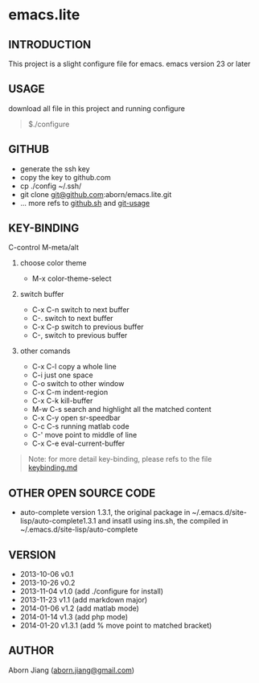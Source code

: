 emacs.lite
==========

## INTRODUCTION
This project is a slight configure file for emacs.
emacs version 23 or later

## USAGE
download all file in this project and running configure
> $./configure

## GITHUB
* generate the ssh key
* copy the key to github.com
* cp ./config ~/.ssh/
* git clone git@github.com:aborn/emacs.lite.git
* ... more refs to
  [github.sh](https://github.com/aborn/emacs.lite/blob/master/sh/github.sh 
  "github.com clone setting initial.") and
  [git-usage](https://github.com/aborn/emacs.lite/blob/master/doc/git-usage.md 
  "how to use git.")

## KEY-BINDING
C-control
M-meta/alt

1. choose color theme
	*  M-x color-theme-select

2. switch buffer 
	* C-x C-n  switch to next buffer
    * C-.      switch to next buffer
	* C-x C-p  switch to previous buffer
    * C-,      switch to previous buffer

3. other comands
	* C-x C-l  copy a whole line
	* C-i      just one space
	* C-o      switch to other window
    * C-x C-m  indent-region
    * C-x C-k  kill-buffer
    * M-w C-s  search and highlight all the matched content
    * C-x C-y  open sr-speedbar
    * C-c C-s  running matlab code
    * C-'      move point to middle of line
    * C-x C-e  eval-current-buffer

> Note: for more detail key-binding, please refs to the file
> [keybinding.md](https://github.com/aborn/emacs.lite/blob/master/doc/keybinding.md 
> "all hot-key instructions in this repo")

## OTHER OPEN SOURCE CODE
* auto-complete version 1.3.1, the original package in
 ~/.emacs.d/site-lisp/auto-complete1.3.1 and insatll using ins.sh, the 
 compiled in  ~/.emacs.d/site-lisp/auto-complete
 
## VERSION
* 2013-10-06 v0.1
* 2013-10-26 v0.2
* 2013-11-04 v1.0   (add ./configure for install)
* 2013-11-23 v1.1   (add markdown major)
* 2014-01-06 v1.2   (add matlab mode)
* 2014-01-14 v1.3   (add php mode)
* 2014-01-20 v1.3.1 (add % move point to matched bracket)

## AUTHOR
Aborn Jiang (aborn.jiang@gmail.com)
